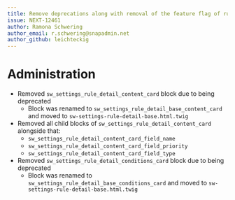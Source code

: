```yaml
---
title: Remove deprecations along with removal of the feature flag of rule assignment tab
issue: NEXT-12461
author: Ramona Schwering
author_email: r.schwering@snapadmin.net 
author_github: leichteckig
---
```

# Administration
* Removed `sw_settings_rule_detail_content_card` block due to being deprecated
    * Block was renamed to `sw_settings_rule_detail_base_content_card` and moved to `sw-settings-rule-detail-base.html.twig`
* Removed all child blocks of `sw_settings_rule_detail_content_card` alongside that:
    * `sw_settings_rule_detail_content_card_field_name`
    * `sw_settings_rule_detail_content_card_field_priority`
    * `sw_settings_rule_detail_content_card_field_type`
* Removed `sw_settings_rule_detail_conditions_card` block due to being deprecated
    * Block was renamed to `sw_settings_rule_detail_base_conditions_card` and moved to `sw-settings-rule-detail-base.html.twig`
